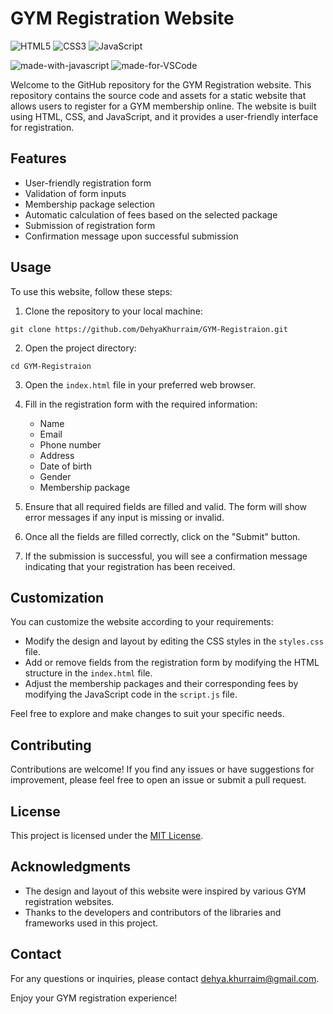 # GYM Registration Website

![HTML5](https://img.shields.io/badge/html5-%23E34F26.svg?style=for-the-badge&logo=html5&logoColor=white)
![CSS3](https://img.shields.io/badge/css3-%231572B6.svg?style=for-the-badge&logo=css3&logoColor=white)
![JavaScript](https://img.shields.io/badge/javascript-%23323330.svg?style=for-the-badge&logo=javascript&logoColor=%23F7DF1E)

![made-with-javascript](https://img.shields.io/badge/Frontend%20with-JavaScript-1f425f.svg)
![made-for-VSCode](https://img.shields.io/badge/Made%20for-VSCode-1f425f.svg)

Welcome to the GitHub repository for the GYM Registration website. This repository contains the source code and assets for a static website that allows users to register for a GYM membership online. The website is built using HTML, CSS, and JavaScript, and it provides a user-friendly interface for registration.

## Features

- User-friendly registration form
- Validation of form inputs
- Membership package selection
- Automatic calculation of fees based on the selected package
- Submission of registration form
- Confirmation message upon successful submission

## Usage

To use this website, follow these steps:

1. Clone the repository to your local machine:

```
git clone https://github.com/DehyaKhurraim/GYM-Registraion.git
```

2. Open the project directory:

```
cd GYM-Registraion
```

3. Open the `index.html` file in your preferred web browser.

4. Fill in the registration form with the required information:
   - Name
   - Email
   - Phone number
   - Address
   - Date of birth
   - Gender
   - Membership package

5. Ensure that all required fields are filled and valid. The form will show error messages if any input is missing or invalid.

6. Once all the fields are filled correctly, click on the "Submit" button.

7. If the submission is successful, you will see a confirmation message indicating that your registration has been received.

## Customization

You can customize the website according to your requirements:

- Modify the design and layout by editing the CSS styles in the `styles.css` file.
- Add or remove fields from the registration form by modifying the HTML structure in the `index.html` file.
- Adjust the membership packages and their corresponding fees by modifying the JavaScript code in the `script.js` file.

Feel free to explore and make changes to suit your specific needs.

## Contributing

Contributions are welcome! If you find any issues or have suggestions for improvement, please feel free to open an issue or submit a pull request.

## License

This project is licensed under the [MIT License](LICENSE).

## Acknowledgments

- The design and layout of this website were inspired by various GYM registration websites.
- Thanks to the developers and contributors of the libraries and frameworks used in this project.

## Contact

For any questions or inquiries, please contact [dehya.khurraim@gmail.com](mailto:dehya.khurraim@gmail.com).

Enjoy your GYM registration experience!

